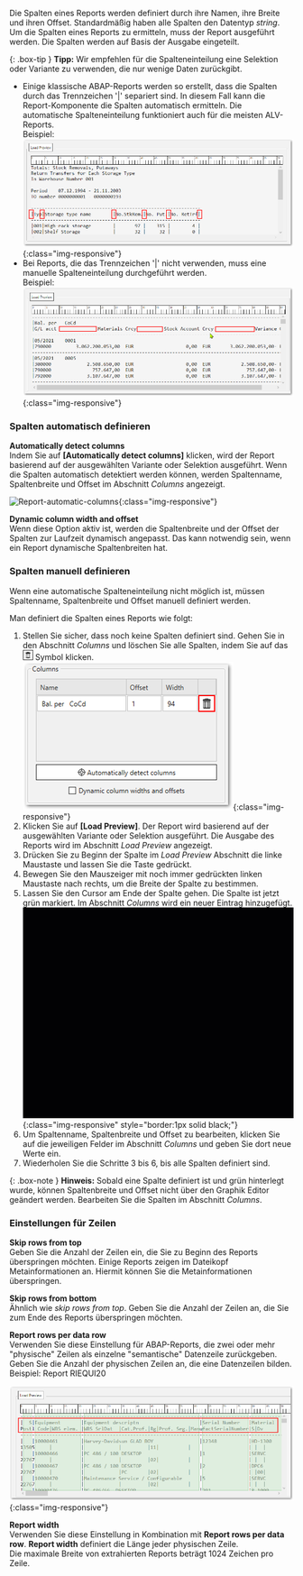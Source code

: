 Die Spalten eines Reports werden definiert durch ihre Namen, ihre Breite und ihren Offset. 
Standardmäßig haben alle Spalten den Datentyp *string*.
Um die Spalten eines Reports zu ermitteln, muss der Report ausgeführt werden. Die Spalten werden auf Basis der Ausgabe eingeteilt.

    
{: .box-tip }
**Tipp:** Wir empfehlen für die Spalteneinteilung eine Selektion oder Variante zu verwenden, die nur wenige Daten zurückgibt. 

- Einige klassische ABAP-Reports werden so erstellt, dass die Spalten durch das Trennzeichen '\|' separiert sind.
In diesem Fall kann die Report-Komponente die Spalten automatisch ermitteln.
Die automatische Spalteneinteilung funktioniert auch für die meisten ALV-Reports.<br>
Beispiel:<br>
![Report-delimiters](/img/content/Report_new_delimiters.png){:class="img-responsive"}
- Bei Reports, die das Trennzeichen '\|' nicht verwenden, muss eine manuelle Spalteneinteilung durchgeführt werden.<br>
Beispiel:<br>
![Report-no-delimiters](/img/content/Report_new_no_delimiters.png){:class="img-responsive"}


### Spalten automatisch definieren
**Automatically detect columns** <br>
Indem Sie auf **[Automatically detect columns]** klicken, wird der Report basierend auf der ausgewählten Variante oder Selektion ausgeführt.
Wenn die Spalten automatisch detektiert werden können, werden Spaltenname, Spaltenbreite und Offset im Abschnitt *Columns* angezeigt.

![Report-automatic-columns](/img/content/Report_new_automatic_columns.png){:class="img-responsive"}

**Dynamic column width and offset**<br>
Wenn diese Option aktiv ist, werden die Spaltenbreite und der Offset der Spalten zur Laufzeit dynamisch angepasst.
Das kann notwendig sein, wenn ein Report dynamische Spaltenbreiten hat.


### Spalten manuell definieren
Wenn eine automatische Spalteneinteilung nicht möglich ist, müssen Spaltenname, Spaltenbreite und Offset manuell definiert werden.

Man definiert die Spalten eines Reports wie folgt:

1. Stellen Sie sicher, dass noch keine Spalten definiert sind. Gehen Sie in den Abschnitt *Columns* und löschen Sie alle Spalten, indem Sie auf das ![trashbin](/img/content/icons/trashbin.png) Symbol klicken.
![Report-delete-columns](/img/content/Report_new_delete_column.png){:class="img-responsive"}
2. Klicken Sie auf **[Load Preview]**. Der Report wird basierend auf der ausgewählten Variante oder Selektion ausgeführt. Die Ausgabe des Reports wird im Abschnitt *Load Preview* angezeigt.
3. Drücken Sie zu Beginn der Spalte im *Load Preview* Abschnitt die linke Maustaste und lassen Sie die Taste gedrückt.  
4. Bewegen Sie den Mauszeiger mit noch immer gedrückten linken Maustaste nach rechts, um die Breite der Spalte zu bestimmen.
5. Lassen Sie den Cursor am Ende der Spalte gehen. Die Spalte ist jetzt grün markiert. Im Abschnitt *Columns* wird ein neuer Eintrag hinzugefügt.  <br>
![Report-Columns](/img/content/report-column.gif){:class="img-responsive" style="border:1px solid black;"}
6. Um Spaltenname, Spaltenbreite und Offset zu bearbeiten, klicken Sie auf die jeweiligen Felder im Abschnitt *Columns* und geben Sie dort neue Werte ein.
7. Wiederholen Sie die Schritte 3 bis 6, bis alle Spalten definiert sind.

{: .box-note }
**Hinweis:** Sobald eine Spalte definiert ist und grün hinterlegt wurde, können Spaltenbreite und Offset nicht über den Graphik Editor geändert werden. Bearbeiten Sie die Spalten im Abschnitt *Columns*.


### Einstellungen für Zeilen
**Skip rows from top**<br>
Geben Sie die Anzahl der Zeilen ein, die Sie zu Beginn des Reports überspringen möchten. 
Einige Reports zeigen im Dateikopf Metainformationen an. Hiermit können Sie die Metainformationen überspringen.

**Skip rows from bottom**<br>
Ähnlich wie *skip rows from top*. 
Geben Sie die Anzahl der Zeilen an, die Sie zum Ende des Reports überspringen möchten.


**Report rows per data row**<br>
Verwenden Sie diese Einstellung für ABAP-Reports, die zwei oder mehr "physische" Zeilen als einzelne "semantische" Datenzeile zurückgeben.
Geben Sie die Anzahl der physischen Zeilen an, die eine Datenzeilen bilden. <br>
Beispiel: Report RIEQUI20 

![Report_new_rows_per_data_row](/img/content/Report_new_rows_per_data_row.png){:class="img-responsive"}

**Report width**<br>
Verwenden Sie diese Einstellung in Kombination mit **Report rows per data row**. 
**Report width** definiert die Länge jeder physischen Zeile. <br>
Die maximale Breite von extrahierten Reports beträgt 1024 Zeichen pro Zeile.
